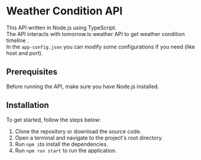 # Weather Condition API

This API written in Node.js using TypeScript.\
The API interacts with tomorrow.io weather API to get weather condition timeline . \
In the `app-config.json`  you can modify some configurations if you need (like host and port).

## Prerequisites

Before running the API, make sure you have Node.js installed.

## Installation

To get started, follow the steps below:

1. Clone the repository or download the source code.
2. Open a terminal and navigate to the project's root directory.
3. Run `npm i`to install the dependencies.
4. Run `npm run start` to run the application.
